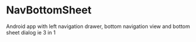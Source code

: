 # NavBottomSheet
Android app with left navigation drawer, bottom navigation view and bottom sheet dialog ie 3 in 1
